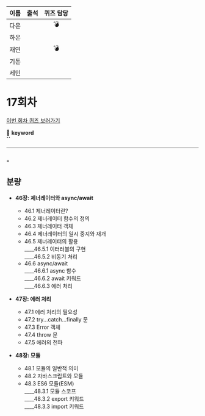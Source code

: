 |이름|출석|퀴즈 담당|
|:--:|:--:|:--:|
|다은||💣|
|하온|||
|재연||💣|
|기돈|||
|세민|||

# 17회차
<a href="https://github.com/ooheunda/how-to-enjoy/issues/17">이번 회차 퀴즈 보러가기</a>  

📌 **keyword**  
    **``**

<hr> 

### - 
  

## 분량

- **46장: 제너레이터와 async/await**  
  - 46.1 제너레이터란?  
  - 46.2 제너레이터 함수의 정의  
  - 46.3 제너레이터 객체  
  - 46.4 제너레이터의 일시 중지와 재개  
  - 46.5 제너레이터의 활용  
    ____46.5.1 이터러블의 구현  
    ____46.5.2 비동기 처리  
  - 46.6 async/await  
    ____46.6.1 async 함수  
    ____46.6.2 await 키워드  
    ____46.6.3 에러 처리  

- **47장: 에러 처리**  
  - 47.1 에러 처리의 필요성  
  - 47.2 try...catch...finally 문  
  - 47.3 Error 객체  
  - 47.4 throw 문  
  - 47.5 에러의 전파  

- **48장: 모듈**  
  - 48.1 모듈의 일반적 의미  
  - 48.2 자바스크립트와 모듈  
  - 48.3 ES6 모듈(ESM)  
    ____48.3.1 모듈 스코프  
    ____48.3.2 export 키워드  
    ____48.3.3 import 키워드  
